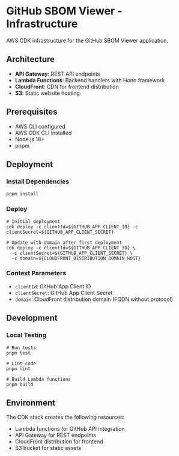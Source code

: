 # GitHub SBOM Viewer - Infrastructure

AWS CDK infrastructure for the GitHub SBOM Viewer application.

## Architecture

- **API Gateway**: REST API endpoints
- **Lambda Functions**: Backend handlers with Hono framework
- **CloudFront**: CDN for frontend distribution
- **S3**: Static website hosting

## Prerequisites

- AWS CLI configured
- AWS CDK CLI installed
- Node.js 18+
- pnpm

## Deployment

### Install Dependencies

```shell
pnpm install
```

### Deploy

```shell
# Initial deployment
cdk deploy -c clientId=${GITHUB_APP_CLIENT_ID} -c clientSecret=${GITHUB_APP_CLIENT_SECRET}

# Update with domain after first deployment
cdk deploy -c clientId=${GITHUB_APP_CLIENT_ID} \
  -c clientSecret=${GITHUB_APP_CLIENT_SECRET} \
  -c domain=${CLOUDFRONT_DISTRIBUTION_DOMAIN_HOST}
```

### Context Parameters

- `clientId`: GitHub App Client ID
- `clientSecret`: GitHub App Client Secret
- `domain`: CloudFront distribution domain (FQDN without protocol)

## Development

### Local Testing

```shell
# Run tests
pnpm test

# Lint code
pnpm lint

# Build Lambda functions
pnpm build
```

## Environment

The CDK stack creates the following resources:

- Lambda functions for GitHub API integration
- API Gateway for REST endpoints
- CloudFront distribution for frontend
- S3 bucket for static assets
